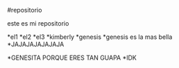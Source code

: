 #repositorio

este es mi repositorio 

*el1
*el2
*el3
*kimberly 
*genesis
*genesis es la mas bella 
*JAJAJAJAJAJAJA

*GENESITA PORQUE ERES TAN GUAPA
*IDK 

